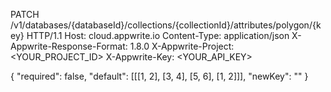 PATCH /v1/databases/{databaseId}/collections/{collectionId}/attributes/polygon/{key} HTTP/1.1
Host: cloud.appwrite.io
Content-Type: application/json
X-Appwrite-Response-Format: 1.8.0
X-Appwrite-Project: <YOUR_PROJECT_ID>
X-Appwrite-Key: <YOUR_API_KEY>

{
  "required": false,
  "default": [[[1, 2], [3, 4], [5, 6], [1, 2]]],
  "newKey": ""
}
